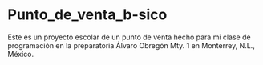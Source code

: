 # Punto_de_venta_b-sico
Este es un proyecto escolar de un punto de venta hecho para mi clase de programación en la preparatoria Álvaro Obregón Mty. 1 en Monterrey, N.L., México.
